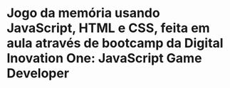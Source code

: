 # Jogo da memória usando JavaScript, HTML e CSS, feita em aula através de bootcamp da Digital Inovation One: JavaScript Game Developer
